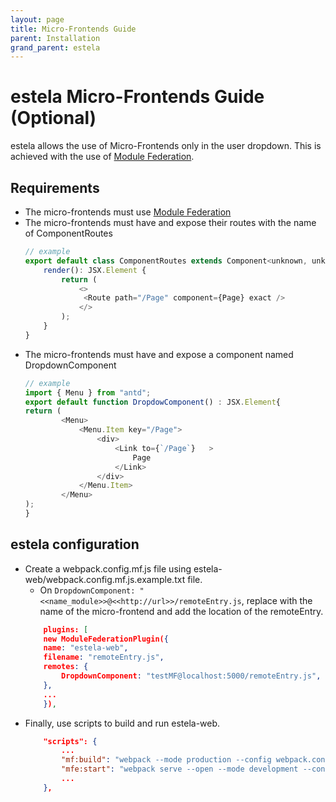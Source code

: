 ```yaml
---
layout: page
title: Micro-Frontends Guide
parent: Installation
grand_parent: estela
---
```


# estela Micro-Frontends Guide (Optional)

estela allows the use of Micro-Frontends only in the user dropdown. This is achieved with the use of [Module Federation](https://webpack.js.org/concepts/module-federation/).

## Requirements
- The micro-frontends must use [Module Federation](https://webpack.js.org/concepts/module-federation/)
- The micro-frontends must have and expose their routes with the name of ComponentRoutes
    ```js
    // example
    export default class ComponentRoutes extends Component<unknown, unknown> {
        render(): JSX.Element {
            return (
                <>
                 <Route path="/Page" component={Page} exact />
                </>
            );
        }
    }
    ```
- The micro-frontends must have and expose a component named DropdownComponent
    ```js
    // example
    import { Menu } from "antd";
    export default function DropdowComponent() : JSX.Element{
    return (
            <Menu>  
                <Menu.Item key="/Page">
                    <div>
                        <Link to={`/Page`}   >
                            Page
                        </Link>
                    </div>
                </Menu.Item>
            </Menu>
    );
    }
    ```

## estela configuration
* Create a webpack.config.mf.js file using estela-web/webpack.config.mf.js.example.txt file.
    - On  `DropdownComponent: "<<name_module>>@<<http://url>>/remoteEntry.js`, replace with the name of the micro-frontend and add the location of the remoteEntry.
    ```json
        plugins: [
        new ModuleFederationPlugin({
        name: "estela-web",
        filename: "remoteEntry.js",
        remotes: {
            DropdownComponent: "testMF@localhost:5000/remoteEntry.js",
        },
        ...
        }),
    ```
* Finally, use scripts to build and run estela-web.
    ```json
        "scripts": {
            ...
            "mf:build": "webpack --mode production --config webpack.config.mf.js",
            "mfe:start": "webpack serve --open --mode development --config webpack.config.mf.js",
            ...
        },
    ```
